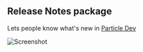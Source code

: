 ## Release Notes package

Lets people know what's new in [Particle Dev](https://github.com/particle-iot/particle-dev-app)

![Screenshot](https://f.cloud.github.com/assets/1424/1228569/cce6eb26-27a6-11e3-8675-a6905e50a9a6.png)
